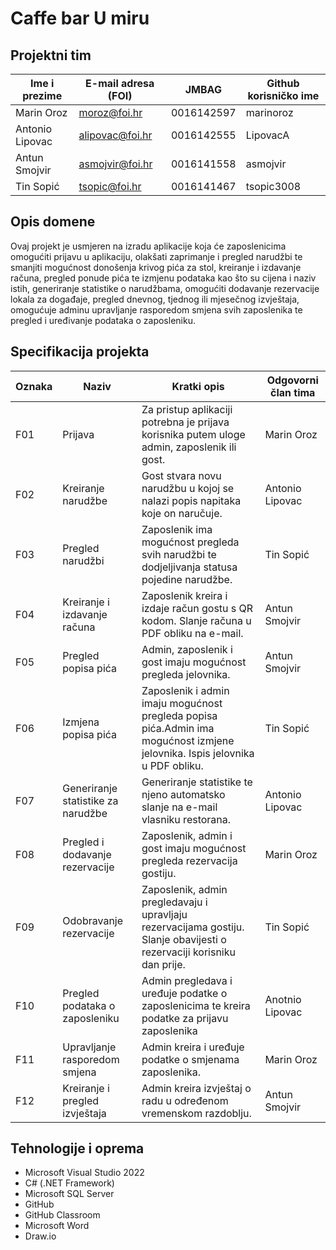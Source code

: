 # Caffe bar U miru

## Projektni tim

Ime i prezime   | E-mail adresa (FOI) |    JMBAG   | Github korisničko ime
--------------- | ------------------- | ---------- | ---------------------
Marin Oroz      | moroz@foi.hr        | 0016142597 | marinoroz
Antonio Lipovac | alipovac@foi.hr     | 0016142555 | LipovacA
Antun Smojvir   | asmojvir@foi.hr     | 0016141558 | asmojvir
Tin Sopić       | tsopic@foi.hr       | 0016141467 | tsopic3008

## Opis domene
Ovaj projekt je usmjeren na izradu aplikacije koja će zaposlenicima omogućiti prijavu u aplikaciju, olakšati zaprimanje i pregled narudžbi te smanjiti mogućnost donošenja krivog pića za stol, kreiranje i izdavanje računa, pregled ponude pića te izmjenu podataka kao što su cijena i naziv istih, generiranje statistike o narudžbama, omogućiti dodavanje rezervacije lokala za događaje, pregled dnevnog, tjednog ili mjesečnog izvještaja, omogućuje adminu upravljanje rasporedom smjena svih zaposlenika te pregled i uređivanje podataka o zaposleniku.

## Specifikacija projekta


Oznaka | Naziv                              | Kratki opis                                                                                      |Odgovorni član tima
------ | ---------------------------------- | ------------------------------------------------------------------------------------------------ |-------------------
F01    | Prijava                            | Za pristup aplikaciji potrebna je prijava korisnika putem uloge admin, zaposlenik ili gost.      |Marin Oroz
F02    | Kreiranje narudžbe                 | Gost stvara novu narudžbu u kojoj se nalazi popis napitaka koje on naručuje.                     |Antonio Lipovac
F03    | Pregled narudžbi                   | Zaposlenik ima mogućnost pregleda svih narudžbi te dodjeljivanja statusa pojedine narudžbe.      |Tin Sopić
F04    | Kreiranje i izdavanje računa       | Zaposlenik kreira i izdaje račun gostu s QR kodom. Slanje računa u PDF obliku na e-mail.         |Antun Smojvir
F05    | Pregled popisa pića                | Admin, zaposlenik i gost imaju mogućnost pregleda jelovnika.                                     |Antun Smojvir
F06    | Izmjena popisa pića                | Zaposlenik i admin  imaju mogućnost pregleda popisa pića.Admin ima mogućnost izmjene jelovnika. Ispis jelovnika u PDF obliku.          |Tin Sopić                                                                                                                                      
F07    | Generiranje statistike za narudžbe | Generiranje statistike te njeno automatsko slanje na e-mail vlasniku restorana.                  |Antonio Lipovac
F08    | Pregled i dodavanje rezervacije    | Zaposlenik, admin i gost imaju mogućnost pregleda rezervacija gostiju.                           |Marin Oroz
F09    | Odobravanje rezervacije            | Zaposlenik, admin  pregledavaju i upravljaju rezervacijama gostiju. Slanje obavijesti o rezervaciji korisniku dan prije.|Tin Sopić                                                                                                      
F10    | Pregled podataka o zaposleniku     | Admin pregledava i uređuje podatke o zaposlenicima te kreira podatke za prijavu zaposlenika      |Anotnio Lipovac
F11    | Upravljanje rasporedom smjena      | Admin kreira i uređuje podatke o smjenama zaposlenika.                                           |Marin Oroz
F12    | Kreiranje i pregled izvještaja     | Admin kreira izvještaj o radu u određenom vremenskom razdoblju.                                  |Antun Smojvir



## Tehnologije i oprema
- Microsoft Visual Studio 2022
- C# (.NET Framework)
- Microsoft SQL Server
- GitHub
- GitHub Classroom
- Microsoft Word
- Draw.io
